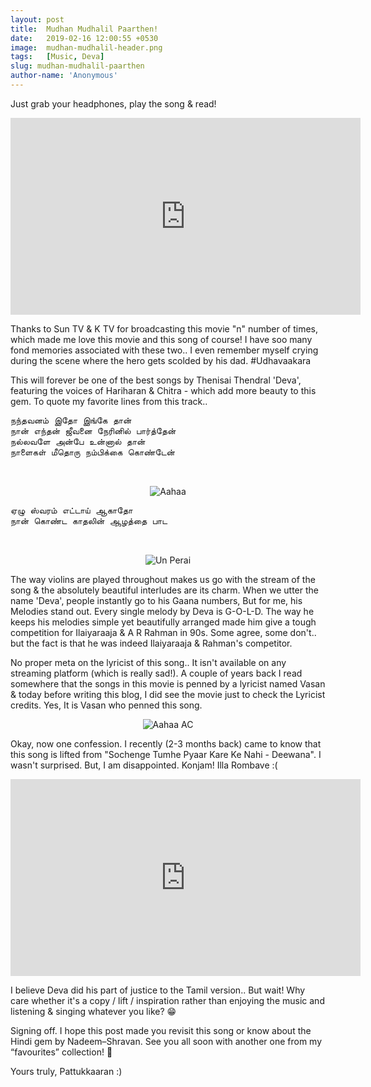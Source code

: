 ```yaml
---
layout: post
title:  Mudhan Mudhalil Paarthen!
date:   2019-02-16 12:00:55 +0530
image:  mudhan-mudhalil-header.png
tags:   [Music, Deva]
slug: mudhan-mudhalil-paarthen
author-name: 'Anonymous'
---
```


Just grab your headphones, play the song & read!

<iframe width="560" height="315" src="https://www.youtube.com/watch?v=fgo85TyDwTY?controls=0" frameborder="0" allow="accelerometer; autoplay; encrypted-media; gyroscope; picture-in-picture" allowfullscreen></iframe>
<br>

Thanks to Sun TV & K TV for broadcasting this movie "n" number of times, which made me love this movie and this song of course! I have soo many fond memories associated with these two.. I even remember myself crying during the scene where the hero gets scolded by his dad. #Udhavaakara 

This will forever be one of the best songs by Thenisai Thendral 'Deva', featuring the voices of Hariharan & Chitra - which add more beauty to this gem. To quote my favorite lines from this track.. 

<pre>
நந்தவனம் இதோ இங்கே தான்
நான் எந்தன் ஜீவனை நேரினில் பார்த்தேன்
நல்லவளே அன்பே உன்னால் தான்
நாளைகள் மீதொரு நம்பிக்கை கொண்டேன்
</pre>
<br>
<p style="text-align: center;"><img src="https://pattukkaaran.in/img/mudhan-mudhalil-blog.png" alt="Aahaa" class="img-responsive reveal-in"></p>
<pre>
ஏழு ஸ்வரம் எட்டாய் ஆகாதோ
நான் கொண்ட காதலின் ஆழத்தை பாட
</pre>
<br>
<p style="text-align: center;"><img src="https://pattukkaaran.in/img/un-perai-blog-between.jpg" alt="Un Perai" class="img-responsive reveal-in"></p>

The way violins are played throughout makes us go with the stream of the song & the absolutely beautiful interludes are its charm. When we utter the name 'Deva', people instantly go to his Gaana numbers, But for me, his Melodies stand out. Every single melody by Deva is G-O-L-D. The way he keeps his melodies simple yet beautifully arranged made him give a tough competition for Ilaiyaraaja & A R Rahman in 90s. Some agree, some don't.. but the fact is that he was indeed Ilaiyaraaja & Rahman's competitor.

No proper meta on the lyricist of this song.. It isn't available on any streaming platform (which is really sad!). A couple of years back I read somewhere that the songs in this movie is penned by a lyricist named Vasan & today before writing this blog, I did see the movie just to check the Lyricist credits. Yes, It is Vasan who penned this song. 

<p style="text-align: center;"><img src="https://pattukkaaran.in/img/aahaa-ac.jpg" alt="Aahaa AC" class="img-responsive reveal-in"></p>

Okay, now one confession. I recently (2-3 months back) came to know that this song is lifted from "Sochenge Tumhe Pyaar Kare Ke Nahi - Deewana". I wasn't surprised. But, I am disappointed. Konjam! Illa Rombave :(

<iframe width="560" height="315" src="https://www.youtube.com/watch?v=17LL_iqlHE8?controls=0" frameborder="0" allow="accelerometer; autoplay; encrypted-media; gyroscope; picture-in-picture" allowfullscreen></iframe>
<br>

I believe Deva did his part of justice to the Tamil version.. But wait! Why care whether it's a copy / lift / inspiration rather than enjoying the music and listening & singing whatever you like? 😁

Signing off. I hope this post made you revisit this song or know about the Hindi gem by Nadeem–Shravan. See you all soon with another one from my “favourites” collection! 🙂

Yours truly, Pattukkaaran :)
